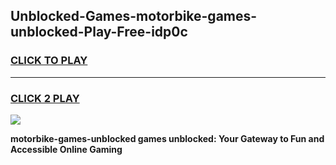 
## Unblocked-Games-motorbike-games-unblocked-Play-Free-idp0c
<h3>
<a href="https://premium76.site?title=motorbike-games-unblocked&ref=20M">CLICK TO PLAY</a></h3>
<hr>

<h3>
<a href="https://premium76.site?title=motorbike-games-unblocked&ref=20M">CLICK 2 PLAY</a>
  
</h3>

<a href="https://premium76.site?title=motorbike-games-unblocked&ref=19M"><img src="https://clearcache.store/games.png"></a>


**motorbike-games-unblocked games unblocked: Your Gateway to Fun and Accessible Online Gaming**
